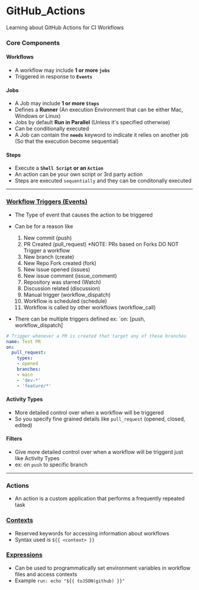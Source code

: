 # GitHub_Actions
Learning about GitHub Actions for CI Workflows

### Core Components
#### Workflows
- A workflow may include **1 or more `jobs`**
- Triggered in response to **`Events`**

#### Jobs
- A Job may include **1 or more `Steps`**
- Defines a **Runner** (An execution Environment that can be either Mac, Windows or Linux)
- Jobs by default **Run in Parallel** (Unless it's specified otherwise)
- Can be conditionally executed
- A Job can contain the **`needs`** keyword to indicate it relies on another job (So that the execution become sequential)

#### Steps
- Execute a **`Shell Script` or an `Action`**
- An action can be your own script or 3rd party action
- Steps are executed `sequentially` and they can be conditonally executed

---

### [Workflow Triggers (Events)](https://docs.github.com/en/actions/using-workflows/events-that-trigger-workflows)
- The Type of event that causes the action to be triggered
- Can be for a reason like
  1. New commit (push)
  2. PR Created (pull_request) *NOTE: PRs based on Forks DO NOT Trigger a workflow
  3. New branch (create)
  4. New Repo Fork created (fork)
  5. New Issue opened (issues)
  6. New issue comment (issue_comment)
  7. Repository was starred (Watch)
  8. Discussion related (discussion)
  9. Manual trigger (workflow_dispatch)
  10. Workflow is scheduled (schedule)
  11. Workflow is called by other workflows (workflow_call)

- There can be multiple triggers defined ex: `on: [push, workflow_dispatch]

```yaml
# Trigger whenever a PR is created that target any of these branches
name: Test PR
on:
  pull_request:
    types:
    - opened
    branches:
    - main
    - 'dev-*'
    - 'feature/*'
```

#### Activity Types
- More detailed control over when a workflow will be triggered
- So you specify fine grained details like `pull_request` (opened, closed, edited)

#### Filters
- Give more detailed control over when a workflow will be triggerd just like Activity Types
- ex: on `push` to specific branch

---

### Actions
- An action is a custom application that performs a frequently repeated task

### [Contexts](https://docs.github.com/en/actions/learn-github-actions/contexts)
- Reserved keywords for accessing information about workflows
- Syntax used is `${{ <context> }}`

### [Expressions](https://docs.github.com/en/actions/learn-github-actions/expressions)
- Can be used to programmatically set environment variables in workflow files and access contexts
- Example `run: echo "${{ toJSON(github) }}"`